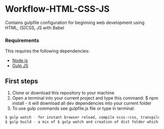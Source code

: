 # Workflow-HTML-CSS-JS
Contains gulpfile configuration for beginning web development using HTML, (S)CSS, JS with Babel

### Requirements

This requires the following dependencies:

- [Node.js](https://nodejs.org/)
- [Gulp JS](https://gulpjs.com/)

## First steps

1. Clone or download this repository to your machine
2. Open a terminal into your current project and type this command: 
$ npm install - it will download all dev dependencies into your current folder
3. To use gulp commands see gulpfile.js file or type in terminal:
```sh
$ gulp watch - for instant browser reload, compile scss->css, transpile es6->es5, watch html, scss, images, fonts changes or
$ gulp build - a mix of $ gulp watch and creation of dist folder which contains final bundle of your watched files
```
